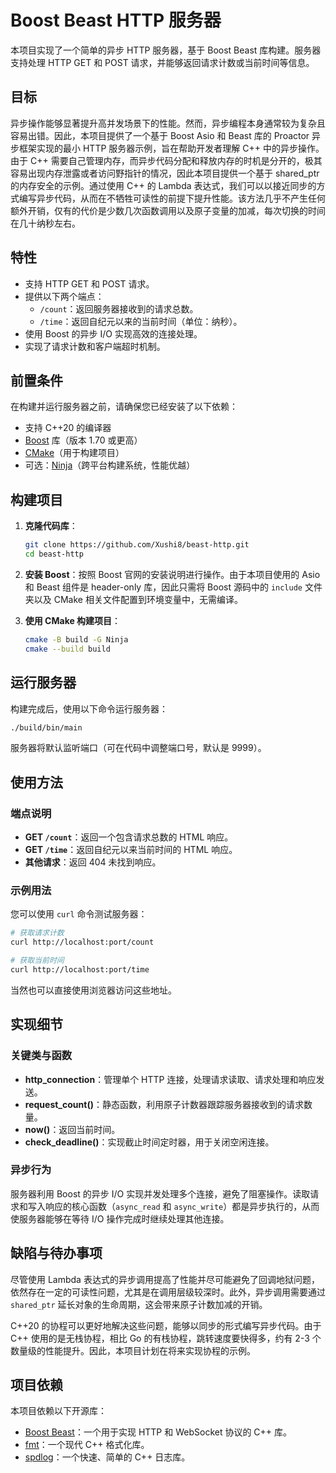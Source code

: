 
# Boost Beast HTTP 服务器

本项目实现了一个简单的异步 HTTP 服务器，基于 Boost Beast 库构建。服务器支持处理 HTTP GET 和 POST 请求，并能够返回请求计数或当前时间等信息。

## 目标

异步操作能够显著提升高并发场景下的性能。然而，异步编程本身通常较为复杂且容易出错。因此，本项目提供了一个基于 Boost Asio 和 Beast 库的 Proactor 异步框架实现的最小 HTTP 服务器示例，旨在帮助开发者理解 C++ 中的异步操作。由于 C++ 需要自己管理内存，而异步代码分配和释放内存的时机是分开的，极其容易出现内存泄露或者访问野指针的情况，因此本项目提供一个基于 shared_ptr 的内存安全的示例。通过使用 C++ 的 Lambda 表达式，我们可以以接近同步的方式编写异步代码，从而在不牺牲可读性的前提下提升性能。该方法几乎不产生任何额外开销，仅有的代价是少数几次函数调用以及原子变量的加减，每次切换的时间在几十纳秒左右。

## 特性

- 支持 HTTP GET 和 POST 请求。
- 提供以下两个端点：
  - `/count`：返回服务器接收到的请求总数。
  - `/time`：返回自纪元以来的当前时间（单位：纳秒）。
- 使用 Boost 的异步 I/O 实现高效的连接处理。
- 实现了请求计数和客户端超时机制。

## 前置条件

在构建并运行服务器之前，请确保您已经安装了以下依赖：

- 支持 C++20 的编译器
- [Boost](https://www.boost.org/) 库（版本 1.70 或更高）
- [CMake](https://cmake.org/)（用于构建项目）
- 可选：[Ninja](https://ninja-build.org/)（跨平台构建系统，性能优越）

## 构建项目

1. **克隆代码库**：

   ```bash
   git clone https://github.com/Xushi8/beast-http.git
   cd beast-http
   ```

2. **安装 Boost**：按照 Boost 官网的安装说明进行操作。由于本项目使用的 Asio 和 Beast 组件是 header-only 库，因此只需将 Boost 源码中的 `include` 文件夹以及 CMake 相关文件配置到环境变量中，无需编译。

3. **使用 CMake 构建项目**：

   ```bash
   cmake -B build -G Ninja
   cmake --build build
   ```

## 运行服务器

构建完成后，使用以下命令运行服务器：

```bash
./build/bin/main
```

服务器将默认监听端口（可在代码中调整端口号，默认是 9999）。

## 使用方法

### 端点说明

- **GET `/count`**：返回一个包含请求总数的 HTML 响应。
- **GET `/time`**：返回自纪元以来当前时间的 HTML 响应。
- **其他请求**：返回 404 未找到响应。

### 示例用法

您可以使用 `curl` 命令测试服务器：

```bash
# 获取请求计数
curl http://localhost:port/count

# 获取当前时间
curl http://localhost:port/time
```

当然也可以直接使用浏览器访问这些地址。

## 实现细节

### 关键类与函数

- **http_connection**：管理单个 HTTP 连接，处理请求读取、请求处理和响应发送。
- **request_count()**：静态函数，利用原子计数器跟踪服务器接收到的请求数量。
- **now()**：返回当前时间。
- **check_deadline()**：实现截止时间定时器，用于关闭空闲连接。

### 异步行为

服务器利用 Boost 的异步 I/O 实现并发处理多个连接，避免了阻塞操作。读取请求和写入响应的核心函数（`async_read` 和 `async_write`）都是异步执行的，从而使服务器能够在等待 I/O 操作完成时继续处理其他连接。

## 缺陷与待办事项

尽管使用 Lambda 表达式的异步调用提高了性能并尽可能避免了回调地狱问题，依然存在一定的可读性问题，尤其是在调用层级较深时。此外，异步调用需要通过 `shared_ptr` 延长对象的生命周期，这会带来原子计数加减的开销。

C++20 的协程可以更好地解决这些问题，能够以同步的形式编写异步代码。由于 C++ 使用的是无栈协程，相比 Go 的有栈协程，跳转速度要快得多，约有 2-3 个数量级的性能提升。因此，本项目计划在将来实现协程的示例。

## 项目依赖

本项目依赖以下开源库：

- [Boost Beast](https://www.boost.org/doc/libs/release/libs/beast/doc/html/index.html)：一个用于实现 HTTP 和 WebSocket 协议的 C++ 库。
- [fmt](https://fmt.dev/latest/index.html)：一个现代 C++ 格式化库。
- [spdlog](https://github.com/gabime/spdlog)：一个快速、简单的 C++ 日志库。